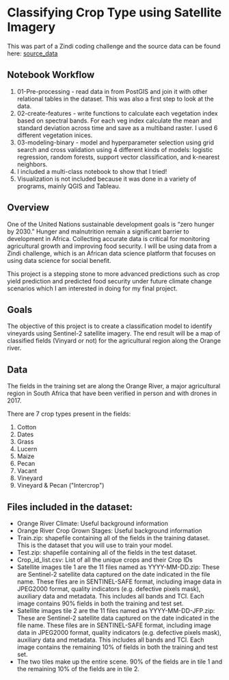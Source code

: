 # Classifying Crop Type using Satellite Imagery

This was part of a Zindi coding challenge and the source data can be found here: [source_data](https://zindi.africa/competitions/farm-pin-crop-detection-challenge/data)

## Notebook Workflow
1. 01-Pre-processing - read data in from PostGIS and join it with other relational tables in the dataset. This was also a first step to look at the data.
2. 02-create-features - write functions to calculate each vegetation index based on spectral bands. For each veg index calculate the mean and standard deviation across time and save as a multiband raster. I used 6 different vegetation inices. 
3. 03-modeling-binary - model and hyperparameter selection using grid search and cross validation using 4 different kinds of models: logistic regression, random forests, support vector classification, and k-nearest neighbors.
4. I included a multi-class notebook to show that I tried!
5. Visualization is not included because it was done in a variety of programs, mainly QGIS and Tableau.

## Overview
One of the United Nations sustainable development goals is “zero hunger by 2030.” Hunger and malnutrition remain a significant barrier to development in Africa. Collecting accurate data is critical for monitoring agricultural growth and improving food security. I will be using data from a Zindi challenge, which is an African data science platform that focuses on using data science for social benefit. 

This project is a stepping stone to more advanced predictions such as crop yield prediction and predicted food security under future climate change scenarios which I am interested in doing for my final project. 


## Goals
The objective of this project is to create a classification model to identify vineyards using Sentinel-2 satellite imagery. The end result will be a map of classified fields (Vinyard or not) for the agricultural region along the Orange river.


## Data
The fields in the training set are along the Orange River, a major agricultural region in South Africa that have been verified in person and with drones in 2017.

There are 7 crop types present in the fields:

1. Cotton
2. Dates
3. Grass
4. Lucern
5. Maize
6. Pecan
7. Vacant
8. Vineyard
9. Vineyard & Pecan ("Intercrop")

## Files included in the dataset:
- Orange River Climate: Useful background information
- Orange River Crop Grown Stages: Useful background information
- Train.zip: shapefile containing all of the fields in the training dataset. This is the dataset that you will use to train your model.
- Test.zip: shapefile containing all of the fields in the test dataset. 
- Crop_id_list.csv: List of all the unique crops and their Crop IDs
- Satellite images tile 1 are the 11 files named as YYYY-MM-DD.zip: These are Sentinel-2 satellite data captured on the date indicated in the file name. These files are in SENTINEL-SAFE format, including image data in JPEG2000 format, quality indicators (e.g. defective pixels mask), auxiliary data and metadata. This includes all bands and TCI. Each image contains 90% fields in both the training and test set.
- Satellite images tile 2 are the 11 files named as YYYY-MM-DD-JFP.zip: These are Sentinel-2 satellite data captured on the date indicated in the file name. These files are in SENTINEL-SAFE format, including image data in JPEG2000 format, quality indicators (e.g. defective pixels mask), auxiliary data and metadata. This includes all bands and TCI. Each image contains the remaining 10% of fields in both the training and test set.
- The two tiles make up the entire scene. 90% of the fields are in tile 1 and the remaining 10% of the fields are in tile 2.
